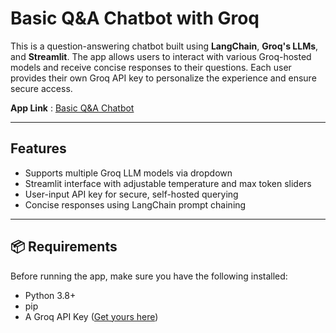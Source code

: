# Basic Q&A Chatbot with Groq

This is a question-answering chatbot built using **LangChain**, **Groq's LLMs**, and **Streamlit**. The app allows users to interact with various Groq-hosted models and receive concise responses to their questions. Each user provides their own Groq API key to personalize the experience and ensure secure access.

**App Link** : [Basic Q&A Chatbot](https://basic-qna-chatbot-84ggfdt6pqb7fdcgxwcmxc.streamlit.app)

---

## Features

- Supports multiple Groq LLM models via dropdown
- Streamlit interface with adjustable temperature and max token sliders
- User-input API key for secure, self-hosted querying
- Concise responses using LangChain prompt chaining

---

## 📦 Requirements

Before running the app, make sure you have the following installed:

- Python 3.8+
- pip
- A Groq API Key ([Get yours here](https://console.groq.com/))

